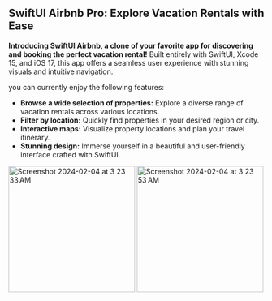 ## SwiftUI Airbnb Pro:  Explore Vacation Rentals with Ease 

**Introducing SwiftUI Airbnb, a clone of your favorite app for discovering and booking the perfect vacation rental!** Built entirely with SwiftUI, Xcode 15, and iOS 17, this app offers a seamless user experience with stunning visuals and intuitive navigation.

you can currently enjoy the following features:

* **Browse a wide selection of properties:** Explore a diverse range of vacation rentals across various locations.
* **Filter by location:** Quickly find properties in your desired region or city.
* **Interactive maps:** Visualize property locations and plan your travel itinerary.
* **Stunning design:** Immerse yourself in a beautiful and user-friendly interface crafted with SwiftUI.
<img width="249" alt="Screenshot 2024-02-04 at 3 23 33 AM" src="https://github.com/kumarannathan/AirBnB/assets/98358804/bedb0c3f-49a8-4b1e-b7b0-f1ab61143ed6">
<img width="249" alt="Screenshot 2024-02-04 at 3 23 53 AM" src="https://github.com/kumarannathan/AirBnB/assets/98358804/6b1151ed-d023-4523-93f3-0d8d6768bed8">
